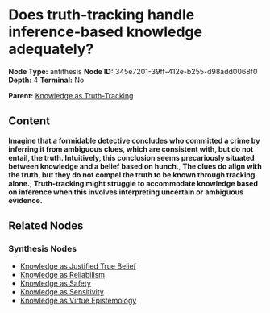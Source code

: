 # Does truth-tracking handle inference-based knowledge adequately?

**Node Type:** antithesis
**Node ID:** 345e7201-39ff-412e-b255-d98add0068f0
**Depth:** 4
**Terminal:** No

**Parent:** [Knowledge as Truth-Tracking](knowledge-as-truth-tracking-synthesis-738ab978-9add-4a6c-9f4b-c922bd352a53.md)

## Content

**Imagine that a formidable detective concludes who committed a crime by inferring it from ambiguous clues, which are consistent with, but do not entail, the truth. Intuitively, this conclusion seems precariously situated between knowledge and a belief based on hunch.**, **The clues do align with the truth, but they do not compel the truth to be known through tracking alone.**, **Truth-tracking might struggle to accommodate knowledge based on inference when this involves interpreting uncertain or ambiguous evidence.**

## Related Nodes

### Synthesis Nodes

- [Knowledge as Justified True Belief](knowledge-as-justified-true-belief-synthesis-0a8cf1e4-5566-4067-9e57-04f2d9abdfd4.md)
- [Knowledge as Reliabilism](knowledge-as-reliabilism-synthesis-e6bb472d-9007-4e68-aeb1-2e782b930600.md)
- [Knowledge as Safety](knowledge-as-safety-synthesis-28e562a2-6fd4-4fe9-917a-4a19733aee2d.md)
- [Knowledge as Sensitivity](knowledge-as-sensitivity-synthesis-7014a908-b7d5-4e29-b9f2-851aa834db49.md)
- [Knowledge as Virtue Epistemology](knowledge-as-virtue-epistemology-synthesis-71fae4b8-affa-4c52-89ed-8c00c1cbb8dc.md)
